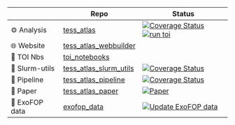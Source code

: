 |                | Repo                                                                           | Status                                                                                                                                                                                            | 
|----------------|--------------------------------------------------------------------------------|---------------------------------------------------------------------------------------------------------------------------------------------------------------------------------------------------|
| ⚙️  Analysis   | [tess_atlas](https://github.com/tess-atlas/tess-atlas)                         | [![Coverage Status](https://coveralls.io/repos/github/tess-atlas/tess-atlas/badge.svg?branch=main)](https://coveralls.io/github/tess-atlas/tess-atlas?branch=main) [![run toi](https://github.com/tess-atlas/tess-atlas/actions/workflows/run_toi.yml/badge.svg)](https://github.com/tess-atlas/tess-atlas/actions/workflows/run_toi.yml)                               | 
| 🌐 Website     |  [tess_atlas_webbuilder](https://github.com/tess-atlas/tess_atlas_webbuilder)  |                                                                                                                                                                                                   | 
| 📒 TOI Nbs     | [toi_notebooks](https://github.com/tess-atlas/toi_notebooks)                   |                                                                                                                                                                                                   | 
| 🚂 Slurm-utils | [tess_atlas_slurm_utils](https://github.com/tess-atlas/tess_atlas_slurm_utils) | [![Coverage Status](https://coveralls.io/repos/github/tess-atlas/tess_atlas_slurm_utils/badge.svg)](https://coveralls.io/github/tess-atlas/tess_atlas_slurm_utils)                                | 
| 🔄 Pipeline    | [tess_atlas_pipeline](https://github.com/tess-atlas/tess_atlas_pipeline)       | [![Coverage Status](https://coveralls.io/repos/github/tess-atlas/tess_atlas_pipeline/badge.svg?branch=main)](https://coveralls.io/github/tess-atlas/tess_atlas_pipeline?branch=main)              | 
| 📝 Paper       | [tess_atlas_paper](https://github.com/tess-atlas/tess_atlas_paper)             | [![Paper](https://github.com/tess-atlas/tess_atlas_paper/actions/workflows/build.yml/badge.svg?branch=main)](https://github.com/tess-atlas/tess_atlas_paper/actions/workflows/build.yml)          | 
| 💾 ExoFOP data | [exofop_data](https://github.com/tess-atlas/exofop_data)                       | [![Update ExoFOP data](https://github.com/tess-atlas/exofop_data/actions/workflows/update_dataset.yml/badge.svg)](https://github.com/tess-atlas/exofop_data/actions/workflows/update_dataset.yml) |



